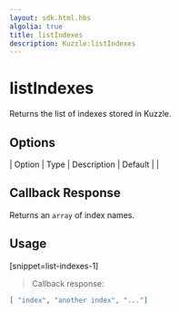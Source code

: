 ```yaml
---
layout: sdk.html.hbs
algolia: true
title: listIndexes
description: Kuzzle:listIndexes
---
```


  

# listIndexes
Returns the list of indexes stored in Kuzzle.


## Options

| Option | Type | Description | Default |
|
## Callback Response

Returns an `array` of index names.

## Usage

[snippet=list-indexes-1]
> Callback response:

```json
[ "index", "another index", "..."]
```